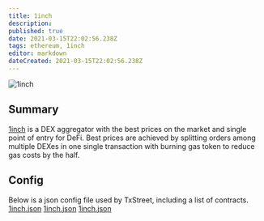 ```yaml
---
title: 1inch
description:
published: true
date: 2021-03-15T22:02:56.238Z
tags: ethereum, 1inch
editor: markdown
dateCreated: 2021-03-15T22:02:56.238Z
---
```


![1inch](https://txstreet.com/static/img/singles/house_logos/1inch.png)

## Summary

<a href="https://out.txstreet.com/1inch" target="_blank">1inch</a> is a DEX aggregator with the best prices on the market and single point of entry for DeFi. Best prices are achieved by splitting orders among multiple DEXes in one single transaction with burning gas token to reduce gas costs by the half.

## Config

Below is a json config file used by TxStreet, including a list of contracts. [1inch.json](/ethereum/houses/1inch.json) [1inch.json](/ethereum/houses/1inch.json) [1inch.json](/ethereum/houses/1inch.json)